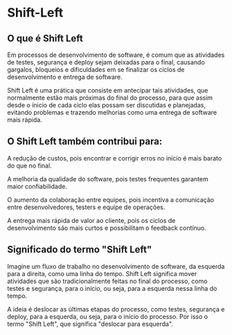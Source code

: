 # Shift-Left

## O que é Shift Left

Em processos de desenvolvimento de software, é comum que as atividades de testes, segurança e deploy sejam deixadas para o final, causando gargalos, bloqueios e dificuldades em se finalizar os ciclos de desenvolvimento e entrega de software.

Shift Left é uma prática que consiste em antecipar tais atividades, que normalmente estão mais próximas do final do processo, para que assim desde o ínicio de cada ciclo elas possam ser discutidas e planejadas, evitando problemas e trazendo melhorias como uma entrega de software mais rápida.

## O Shift Left também contribui para:

A redução de custos, pois encontrar e corrigir erros no início é mais barato do que no final.

A melhoria da qualidade do software, pois testes frequentes garantem maior confiabilidade.

O aumento da colaboração entre equipes, pois incentiva a comunicação entre desenvolvedores, testers e equipe de operações.

A entrega mais rápida de valor ao cliente, pois os ciclos de desenvolvimento são mais curtos e possibilitam o feedback contínuo.

## Significado do termo "Shift Left"

Imagine um fluxo de trabalho no desenvolvimento de software, da esquerda para a direita, como uma linha do tempo. Shift Left significa mover atividades que são tradicionalmente feitas no final do processo, como testes e segurança, para o início, ou seja, para a esquerda nessa linha do tempo.

A ideia é deslocar as últimas etapas do processo, como testes, segurança e deploy, para a esquerda, ou seja, para o início do processo. Por isso o termo "Shift Left", que significa "deslocar para esquerda".

